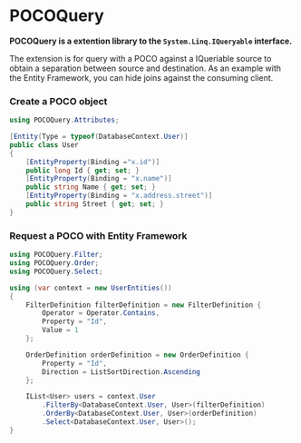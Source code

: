 # POCOQuery

**POCOQuery is a extention library to the `System.Linq.IQueryable` interface.**

The extension is for query with a POCO against a IQueriable source to obtain a separation between source and destination.
As an example with the Entity Framework, you can hide joins against the consuming client.

### Create a POCO object

```csharp
using POCOQuery.Attributes;

[Entity(Type = typeof(DatabaseContext.User)]
public class User
{
    [EntityProperty(Binding ="x.id")]
    public long Id { get; set; }
    [EntityProperty(Binding = "x.name")]
    public string Name { get; set; }
    [EntityProperty(Binding = "x.address.street")]
    public string Street { get; set; }
}
```

### Request a POCO with Entity Framework

``` csharp
using POCOQuery.Filter;
using POCOQuery.Order;
using POCOQuery.Select;

using (var context = new UserEntities())
{
    FilterDefinition filterDefinition = new FilterDefinition { 
        Operator = Operator.Contains,
        Property = "Id",
        Value = 1
    };

    OrderDefinition orderDefinition = new OrderDefinition {
        Property = "Id",
        Direction = ListSortDirection.Ascending
    };

    IList<User> users = context.User
        .FilterBy<DatabaseContext.User, User>(filterDefinition)
        .OrderBy<DatabaseContext.User, User>(orderDefinition)
        .Select<DatabaseContext.User, User>();
}
```
